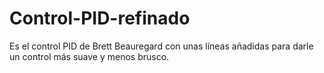 # Control-PID-refinado
Es el control PID de Brett Beauregard con unas líneas añadidas para darle un control más suave y menos brusco.
